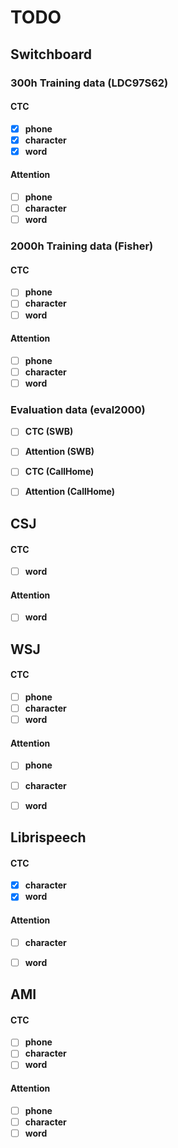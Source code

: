 # TODO
## Switchboard
### 300h Training data (LDC97S62)
#### CTC
- [x] **phone**
- [x] **character**
- [x] **word**
#### Attention
- [ ] **phone**
- [ ] **character**
- [ ] **word**

### 2000h Training data (Fisher)
#### CTC
- [ ] **phone**
- [ ] **character**
- [ ] **word**
#### Attention
- [ ] **phone**
- [ ] **character**
- [ ] **word**

### Evaluation data (eval2000)
- [ ] **CTC (SWB)**
- [ ] **Attention (SWB)**
- [ ] **CTC (CallHome)**
- [ ] **Attention (CallHome)**


## CSJ
#### CTC
- [ ] **word**
#### Attention
- [ ] **word**


## WSJ
#### CTC
- [ ] **phone**
- [ ] **character**
- [ ] **word**
#### Attention
- [ ] **phone**
- [ ] **character**
- [ ] **word**


## Librispeech
#### CTC
- [x] **character**
- [x] **word**
#### Attention
- [ ] **character**
- [ ] **word**


## AMI
#### CTC
- [ ] **phone**
- [ ] **character**
- [ ] **word**
#### Attention
- [ ] **phone**
- [ ] **character**
- [ ] **word**
